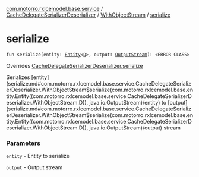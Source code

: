 [com.motorro.rxlcemodel.base.service](../../index.md) / [CacheDelegateSerializerDeserializer](../index.md) / [WithObjectStream](index.md) / [serialize](./serialize.md)

# serialize

`fun serialize(entity: `[`Entity`](../../../com.motorro.rxlcemodel.base.entity/-entity/index.md)`<`[`D`](index.md#D)`>, output: `[`OutputStream`](http://docs.oracle.com/javase/6/docs/api/java/io/OutputStream.html)`): <ERROR CLASS>`

Overrides [CacheDelegateSerializerDeserializer.serialize](../serialize.md)

Serializes [entity](serialize.md#com.motorro.rxlcemodel.base.service.CacheDelegateSerializerDeserializer.WithObjectStream$serialize(com.motorro.rxlcemodel.base.entity.Entity((com.motorro.rxlcemodel.base.service.CacheDelegateSerializerDeserializer.WithObjectStream.D)), java.io.OutputStream)/entity) to [output](serialize.md#com.motorro.rxlcemodel.base.service.CacheDelegateSerializerDeserializer.WithObjectStream$serialize(com.motorro.rxlcemodel.base.entity.Entity((com.motorro.rxlcemodel.base.service.CacheDelegateSerializerDeserializer.WithObjectStream.D)), java.io.OutputStream)/output) stream

### Parameters

`entity` - Entity to serialize

`output` - Output stream